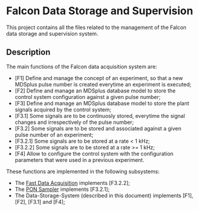 # Falcon Data Storage and Supervision

This project contains all the files related to the management of the Falcon data storage and supervision system. 

## Description

The main functions of the Falcon data acquisition system are:
* [F1] Define and manage the concept of an experiment, so that a new MDSplus pulse number is created everytime an experiment is executed;
* [F2] Define and manage an MDSplus database model to store the control system configuration against a given pulse number;
* [F3] Define and manage an MDSplus database model to store the plant signals acquired by the control system; 
* [F3.1] Some signals are to be continuosly stored, everytime the signal changes and irrespectively of the pulse number;	 
* [F3.2] Some signals are to be stored and associated against a given pulse number of an experiment;
* [F3.2.1] Some signals are to be stored at a rate < 1 kHz;
* [F3.2.2] Some signals are to be stored at a rate >= 1 kHz; 
* [F4] Allow to configure the control system with the configuration parameters that were used in a previous experiment. 
 
These functions are implemented in the following subsystems:
* The [Fast Data Acquisition](https://vcis-gitlab.f4e.europa.eu/aneto/PON-Sampler-Falcon) implements [F3.2.2];
* The [PON Sampler](https://vcis-gitlab.f4e.europa.eu/aneto/PON-Sampler-Falcon) implements [F3.2.1];
* The Data-Storage-System (described in this document) implements [F1], [F2], [F3.1] and [F4]; 

